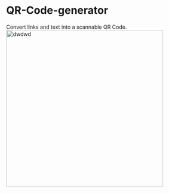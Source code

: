 # QR-Code-generator
Convert links and text into a scannable QR Code.
<br>
<a href="https://imgbb.com/"><img width="420px" src="https://i.ibb.co/8KxnmmQ/dwdwd.png" alt="dwdwd" border="0" /></a>

